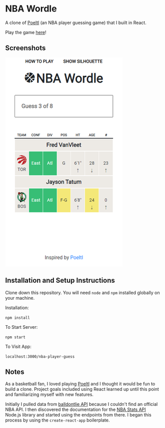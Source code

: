 # NBA Wordle

A clone of [Poeltl](https://poeltl.dunk.town/) (an NBA player guessing game) that I built in React.

Play the game [here](https://jywkim.github.io/nba-player-guess/)!

## Screenshots

![Screenshot](/public/screenshot.png)

## Installation and Setup Instructions

Clone down this repository. You will need `node` and `npm` installed globally on your machine.  

Installation:

`npm install`  

To Start Server:

`npm start`  

To Visit App:

`localhost:3000/nba-player-guess`  

## Notes

As a basketball fan, I loved playing [Poeltl](https://poeltl.dunk.town/) and I thought it would be fun to build a clone. Project goals included using React learned up until this point and familiarizing myself with new features.

Initially I pulled data from [balldontlie API](https://www.balldontlie.io/) because I couldn't find an official NBA API. I then discovered the documentation for the [NBA Stats API](https://github.com/kshvmdn/nba.js) Node.js library and started using the endpoints from there. I began this process by using the `create-react-app` boilerplate.
